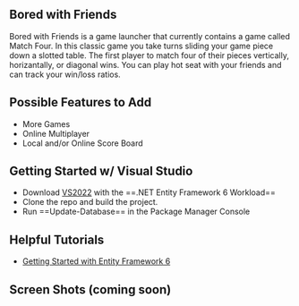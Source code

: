 ﻿## Bored with Friends
Bored with Friends is a game launcher that currently contains a game called Match Four. In this classic game 
you take turns sliding your game piece down a slotted table. The first player to match four of their pieces
vertically, horizantally, or diagonal wins. You can play hot seat with your friends and can track your win/loss ratios.

## Possible Features to Add
- More Games
- Online Multiplayer
- Local and/or Online Score Board

## Getting Started w/ Visual Studio
- Download [VS2022](https://visualstudio.microsoft.com/vs/) with the ==.NET Entity Framework 6 Workload==
- Clone the repo and build the project.
- Run ==Update-Database== in the Package Manager Console

## Helpful Tutorials
- [Getting Started with Entity Framework 6](https://www.entityframeworktutorial.net/entityframework6/introduction.aspx)

## Screen Shots (coming soon)



